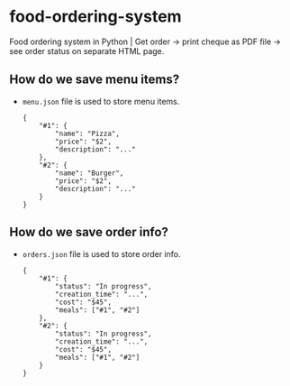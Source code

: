 # food-ordering-system
Food ordering system in Python | Get order → print cheque as PDF file → see order status on separate HTML page.


## How do we save menu items?
- `menu.json` file is used to store menu items.
    ```
    {
        "#1": {
            "name": "Pizza",
            "price": "$2",
            "description": "..."
        },
        "#2": {
            "name": "Burger",
            "price": "$2",
            "description": "..."
        }
    }
    ```

## How do we save order info? 
- `orders.json` file is used to store order info.
    ```
    {
        "#1": {
            "status": "In progress",
            "creation_time": "...",
            "cost": "$45",
            "meals": ["#1", "#2"]
        },
        "#2": {
            "status": "In progress",
            "creation_time": "...",
            "cost": "$45",
            "meals": ["#1", "#2"]
        }
    }
    ```